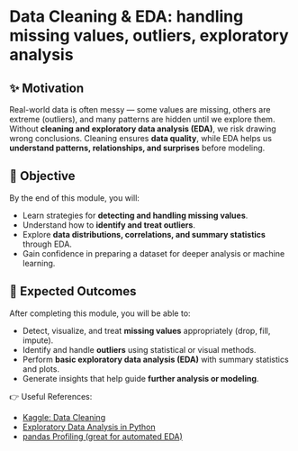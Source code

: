 # Data Cleaning & EDA: handling missing values, outliers, exploratory analysis

## ✨ Motivation
Real-world data is often messy — some values are missing, others are extreme (outliers), and many patterns are hidden until we explore them.  
Without **cleaning and exploratory data analysis (EDA)**, we risk drawing wrong conclusions. Cleaning ensures **data quality**, while EDA helps us **understand patterns, relationships, and surprises** before modeling.  

## 🎯 Objective
By the end of this module, you will:
- Learn strategies for **detecting and handling missing values**.  
- Understand how to **identify and treat outliers**.  
- Explore **data distributions, correlations, and summary statistics** through EDA.  
- Gain confidence in preparing a dataset for deeper analysis or machine learning.  

## 📌 Expected Outcomes
After completing this module, you will be able to:
- Detect, visualize, and treat **missing values** appropriately (drop, fill, impute).  
- Identify and handle **outliers** using statistical or visual methods.  
- Perform **basic exploratory data analysis (EDA)** with summary statistics and plots.  
- Generate insights that help guide **further analysis or modeling**.  

👉 Useful References:
- [Kaggle: Data Cleaning](https://www.kaggle.com/learn/data-cleaning)  
- [Exploratory Data Analysis in Python](https://towardsdatascience.com/exploratory-data-analysis-8fc1cb20fd15)  
- [pandas Profiling (great for automated EDA)](https://github.com/ydataai/ydata-profiling)  
